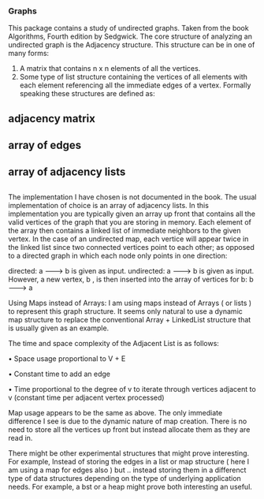 ### Graphs
This package contains a study of undirected graphs. 
Taken from the book Algorithms, Fourth edition by Sedgwick.
The core structure of analyzing an undirected graph is 
the Adjacency structure. This structure can be in one of many forms:
1. A matrix that contains n x n elements of all the vertices.
2. Some type of list structure containing the vertices of all elements
with each element referencing all the immediate edges of a vertex.
Formally speaking these structures are defined as:
## adjacency matrix
## array of edges
## array of adjacency lists
##
The implementation I have chosen is not documented in the book. The usual
implementation of choice is an array of adjacency lists.  In this implementation
you are typically given an array up front that contains all the valid vertices
of the graph that you are storing in memory. Each element of the array 
then contains a linked list of immediate neighbors to the given vertex. In the 
case of an undirected map, each vertice will appear twice in the linked list
since two connected vertices point to each other; as opposed to a directed graph 
in which each node only points in one direction:

directed:
a ---> b is given as input.
undirected:
a ---> b is given as input. However, a new vertex, b , is then inserted into the 
array of vertices for b:
b ---> a

Using Maps instead of Arrays:
I am using maps instead of Arrays ( or lists ) to represent this graph structure.
It seems only natural to use a dynamic map structure to replace the conventional
Array + LinkedList structure that is usually given as an example. 

The time and space complexity of the Adjacent List is as follows:

• Space usage proportional to V + E

• Constant time to add an edge

• Time proportional to the degree of v to iterate through vertices adjacent to v 
(constant time per adjacent vertex processed)

Map usage appears to be the same as above. The only immediate difference I see is
due to the dynamic nature of map creation. There is no need to store all the vertices
up front but instead allocate them as they are read in. 

There might be other experimental structures that might prove interesting. For example,
Instead of storing the edges in a list or map structure ( here I am using a map for edges also )
but .. instead storing them in a differenct type of data structures depending on 
the type of underlying application needs. For example, a bst or a heap might prove 
both interesting an useful.
